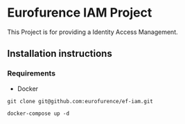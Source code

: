 # Eurofurence IAM Project

This Project is for providing a Identity Access Management.

## Installation instructions
### Requirements
- Docker
```
git clone git@github.com:eurofurence/ef-iam.git
```
```
docker-compose up -d
```
